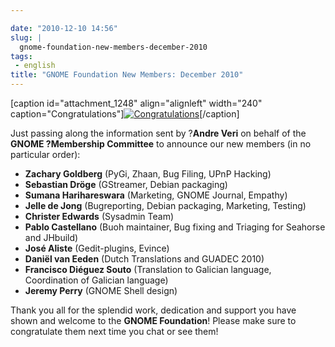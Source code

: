```yaml
---

date: "2010-12-10 14:56"
slug: |
  gnome-foundation-new-members-december-2010
tags:
 - english
title: "GNOME Foundation New Members: December 2010"
---
```


\[caption id="attachment_1248" align="alignleft" width="240"
caption="Congratulations"\][![Congratulations](http://www.ogmaciel.com/wp-content/uploads/2010/12/4844537329_999803af49_m.jpg)](http://www.ogmaciel.com/wp-content/uploads/2010/12/4844537329_999803af49_m.jpg)\[/caption\]

Just passing along the information sent by ?**Andre Veri** on behalf of
the **GNOME ?Membership Committee** to announce our new members (in no
particular order):

-   **Zachary Goldberg** (PyGi, Zhaan, Bug Filing, UPnP Hacking)
-   **Sebastian Dröge** (GStreamer, Debian packaging)
-   **Sumana Harihareswara** (Marketing, GNOME Journal, Empathy)
-   **Jelle de Jong** (Bugreporting, Debian packaging, Marketing,
    Testing)
-   **Christer Edwards** (Sysadmin Team)
-   **Pablo Castellano** (Buoh maintainer, Bug fixing and Triaging for
    Seahorse and JHbuild)
-   **José Aliste** (Gedit-plugins, Evince)
-   **Daniël van Eeden** (Dutch Translations and GUADEC 2010)
-   **Francisco Diéguez Souto** (Translation to Galician language,
    Coordination of Galician language)
-   **Jeremy Perry** (GNOME Shell design)

Thank you all for the splendid work, dedication and support you have
shown and welcome to the **GNOME Foundation**! Please make sure to
congratulate them next time you chat or see them!

